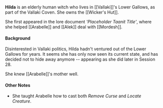 **Hilda** is an elderly human witch who lives in [[Vallaki]]'s Lower Gallows, as part of the Vallaki Coven. She owns the [[Wicker's Hut]].

She first appeared in the lore document *'Placeholder Taanit Title'*, where she helped [[Arabelle]] and [[Alek]] deal with [[Mordesh]].

#### Background

Disinterested in Vallaki politics, Hilda hadn't ventured out of the Lower Gallows for years. It seems she has only now seen its current state, and has decided not to hide away anymore -- appearing as she did later in Session 28.

She knew [[Arabelle]]'s mother well.

#### Other Notes
- She taught Arabelle how to cast both *Remove Curse* and *Locate Creature*.